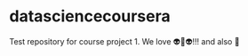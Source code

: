 # datasciencecoursera

Test repository for course project 1.
We love :alien::dog::alien:!!!
and also :pizza:
